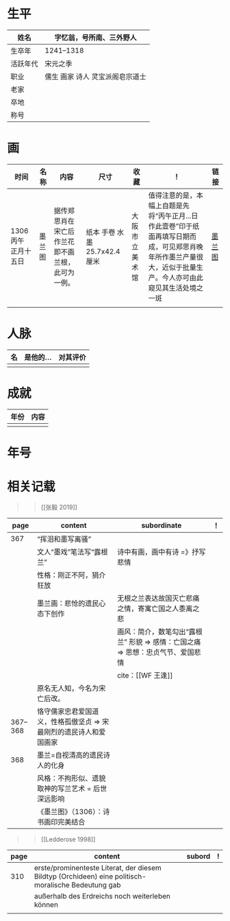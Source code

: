 # 生平
| 姓名     | 字忆翁，号所南、三外野人                                |
| -------- | ------------------------------- |
| 生卒年   | 1241–1318                       |
| 活跃年代 | 宋元之季                        |
| 职业     | 儒生 画家 诗人 灵宝派阁皂宗道士 |
| 老家     |                                 |
| 卒地     |                                 |
| 称号     |                                 |


# 画

| 时间                 | 名称   | 内容                                             | 尺寸                         | 收藏           | ！                                                                                                                                                            | 链接                                                            |
| -------------------- | ------ | ------------------------------------------------ | ---------------------------- | -------------- | ------------------------------------------------------------------------------------------------------------------------------------------------------------- | --------------------------------------------------------------- |
| 1306 丙午 正月十五日 | 墨兰图 | 据传郑思肖在宋亡后作兰花即不画兰根，此可为一例。 | 纸本 手卷 水墨 25.7x42.4厘米 | 大阪市立美术馆 | 值得注意的是，本幅上自题是先将“丙午正月...日作此壹卷”印于纸面再填写日期而成，可见郑思肖晚年所作墨兰产量很大，近似于批量生产。今人亦可由此窥见其生活处境之一斑 | [墨兰图](http://g2.ltfc.net/view/SUHA/610ebe6c416eba31c2a41ecd) |
|                      |        |                                                  |                              |                |                                                                                                                                                               |                                                                 |
# 人脉
| 名  | 是他的… | 对其评价 |
| --- | ------- | -------- |
|     |         |          |


# 成就
| 年份 | 内容 |
| ---- | ---- |
|      |      |

# 年号
# 相关记载

>> [[张毅 2019]]


| page    | content                                                            | subordinate                                                                     | ！  |
| ------- | ------------------------------------------------------------------ | ------------------------------------------------------------------------------- | --- |
| 367     | “挥泪和墨写离骚”                                                   |                                                                                 |     |
|         | 文人“墨戏”笔法写“露根兰”                                           | 诗中有画，画中有诗 =》抒写悲情                                                  |     |
|         | 性格：刚正不阿，狷介狂放                                           |                                                                                 |     |
|         | 墨兰画：悲怆的遗民心态下创作                                       | 无根之兰表达故国灭亡悲痛之情，寄寓亡国之人黍离之悲                              |     |
|         |                                                                    | 画风：简介，数笔勾出“露根兰” 形貌 => 感情：亡国之痛 => 思想：忠贞气节、爱国悲情 |     |
|         |                                                                    | cite：[[WF 王逢]]                                                               |     |
|         | 原名无人知，今名为宋亡后改。                                       |                                                                                 |     |
| 367–368 | 恪守儒家忠君爱国道义，性格孤傲坚贞 => 宋最刚烈的遗民诗人和爱国画家 |                                                                                 |     |
| 368     | 墨兰=自视清高的遗民诗人的化身                                      |                                                                                 |     |
|         | 风格：不拘形似、遗貌取神的写兰艺术 = 后世深远影响                  |                                                                                 |     |
|         |    《墨兰图》（1306）：诗书画印完美结合                                                                |                                                                                 |     |

>> [[Ledderose 1998]]

| page | content                                                                                             | subord | !   |
| ---- | --------------------------------------------------------------------------------------------------- | ------ | --- |
| 310  | erste/prominenteste Literat, der diesem Bildtyp (Orchideen) eine politisch-moralische Bedeutung gab |        |     |
|      | außerhalb des Erdreichs noch weiterleben können                                                     |        |     |
|      |                                                                                                     |        |     |
